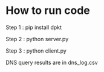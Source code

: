 # How to run code

Step 1 : pip install dpkt

Step 2 : python server.py

Step 3 : python client.py


DNS query results are in dns_log.csv